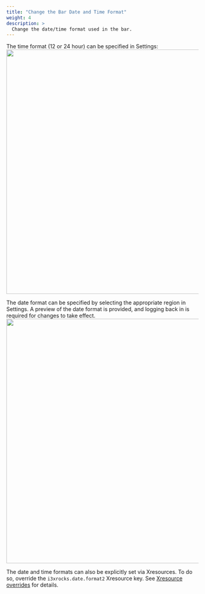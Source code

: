 ```yaml
---
title: "Change the Bar Date and Time Format"
weight: 4
description: >
  Change the date/time format used in the bar.
---
```


The time format (12 or 24 hour) can be specified in Settings:
<img class="shadow m-5" src="../regolith-screenshot-settings-time-format.png" width="640px"/>

The date format can be specified by selecting the appropriate region in Settings.  A preview of the date format is provided, and logging back in is required for changes to take effect.
<img class="shadow m-5" src="../regolith-screenshot-settings-region.png" width="640px"/>

The date and time formats can also be explicitly set via Xresources.  To do so, override the `i3xrocks.date.format2` Xresource key.  See [Xresource overrides](../override-xres) for details.